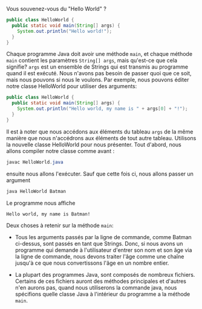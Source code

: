 Vous souvenez-vous du "Hello World" ?

```java
public class HelloWorld {
  public static void main(String[] args) {
    System.out.println("Hello world!");
  }
}
```

Chaque programme Java doit avoir une méthode `main`, et chaque méthode `main` contient les paramètres `String[] args`, mais qu'est-ce que cela signifie? 
`args` est un ensemble de Strings qui est transmis au programme quand il est exécuté. Nous n'avons pas besoin de passer quoi que ce soit, mais nous pouvons si nous le voulons. Par exemple, nous pouvons éditer notre  classe HelloWorld pour utiliser des arguments: 

```java
public class HelloWorld {
  public static void main(String[] args) {
    System.out.println("Hello world, my name is " + args[0] + "!");
  }
}
```

Il est à noter que nous accédons aux éléments du tableau `args` de la même manière que nous n'accédrons aux éléments de tout autre tableau. 
Utilisons la nouvelle classe HelloWorld pour nous présenter. Tout d'abord, nous allons compiler notre classe comme avant : 

```java
javac HelloWorld.java
```
ensuite nous allons l'exécuter. Sauf que cette fois ci, nous allons passer un argument

```java
java HelloWorld Batman
```

Le programme nous affiche

```
Hello world, my name is Batman!
```

Deux choses à retenir sur la méthode `main`: 
    
- Tous les arguments passés par la ligne de commande, comme Batman ci-dessus, sont passés en tant que Strings. Donc, si nous avons un programme qui demande à l'utilisateur d'entrer son nom et son âge via la ligne de commande, nous devons traiter l'âge comme une chaîne jusqu'à ce que nous convertissons l'âge en un nombre entier.

- La plupart des programmes Java, sont composés de nombreux fichiers. Certains de ces fichiers auront des méthodes principales et d'autres n'en aurons pas, quand nous utiliserons la commande java, nous spécifions quelle classe Java à l'intérieur du programme a la méthode `main`. 
